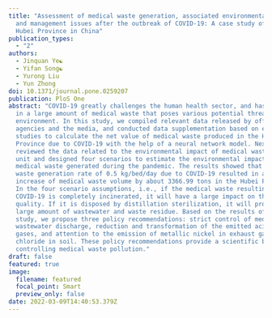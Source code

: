 ```yaml
---
title: "Assessment of medical waste generation, associated environmental impact,
  and management issues after the outbreak of COVID-19: A case study of the
  Hubei Province in China"
publication_types:
  - "2"
authors:
  - Jinquan Ye☯
  - Yifan Song☯
  - Yurong Liu
  - Yun Zhong
doi: 10.1371/journal.pone.0259207
publication: PloS One
abstract: "COVID-19 greatly challenges the human health sector, and has resulted
  in a large amount of medical waste that poses various potential threats to the
  environment. In this study, we compiled relevant data released by official
  agencies and the media, and conducted data supplementation based on earlier
  studies to calculate the net value of medical waste produced in the Hubei
  Province due to COVID-19 with the help of a neural network model. Next, we
  reviewed the data related to the environmental impact of medical waste per
  unit and designed four scenarios to estimate the environmental impact of new
  medical waste generated during the pandemic. The results showed that a medical
  waste generation rate of 0.5 kg/bed/day due to COVID-19 resulted in a net
  increase of medical waste volume by about 3366.99 tons in the Hubei Province.
  In the four scenario assumptions, i.e., if the medical waste resulting from
  COVID-19 is completely incinerated, it will have a large impact on the air
  quality. If it is disposed by distillation sterilization, it will produce a
  large amount of wastewater and waste residue. Based on the results of the
  study, we propose three policy recommendations: strict control of medical
  wastewater discharge, reduction and transformation of the emitted acidic
  gases, and attention to the emission of metallic nickel in exhaust gas and
  chloride in soil. These policy recommendations provide a scientific basis for
  controlling medical waste pollution."
draft: false
featured: true
image:
  filename: featured
  focal_point: Smart
  preview_only: false
date: 2022-03-09T14:40:53.379Z
---
```

